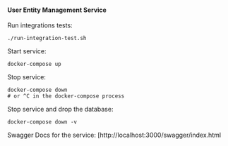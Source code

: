 #### User Entity Management Service

Run integrations tests:

    ./run-integration-test.sh

Start service:

    docker-compose up

Stop service:

    docker-compose down
    # or ^C in the docker-compose process

Stop service and drop the database:

    docker-compose down -v

Swagger Docs for the service: [http://localhost:3000/swagger/index.html